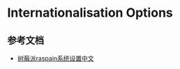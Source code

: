 # Internationalisation Options

## 参考文档

* [树莓派raspain系统设置中文](https://blog.csdn.net/Horizonhui/article/details/79628639)